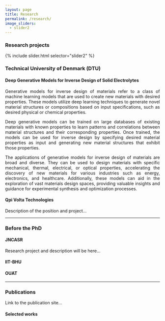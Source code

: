 ```yaml
---
layout: page
title: Research
permalink: /research/
image_sliders:
  - slider2
---
```


### Research projects

{% include slider.html selector="slider2" %}

### Technical University of Denmark (DTU)
#### Deep Generative Models for Inverse Design of Solid Electrolytes

<p style="text-align:justify;">Generative models for inverse design of materials refer to a class of machine learning models that are used to create new materials with desired properties. These models utilize deep learning techniques to generate novel material structures or compositions based on input specifications, such as desired physical or chemical properties.</p>


<p style="text-align:justify;">Deep generative models can be trained on large databases of existing materials with known properties to learn patterns and correlations between material structures and their corresponding properties. Once trained, the models can be used for inverse design by specifying desired material properties as input and generating new material structures that exhibit those properties.</p>

<p style="text-align:justify;">The applications of generative models for inverse design of materials are broad and diverse. They can be used to design materials with specific mechanical, thermal, electrical, or optical properties, accelerating the discovery of new materials for various industries such as energy, electronics, and healthcare. Additionally, these models can aid in the exploration of vast materials design spaces, providing valuable insights and guidance for experimental synthesis and optimization processes.</p> 





#### Qpi Volta Technologies

Description of the position and project...

------------------------------------


### Before the PhD 

#### JNCASR

Research project and description will be here...


#### IIT-BHU





#### OUAT



---------------------------------



### Publications

Link to the publication site... 


#### Selected works

